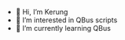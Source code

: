 - 👋 Hi, I’m Kerung
- 👀 I’m interested in QBus scripts
- 🌱 I’m currently learning QBus

<!---
MrKerung is a ✨ special ✨ repository because its `README.md` (this file) appears on your GitHub profile.
You can click the Preview link to take a look at your changes.
--->
